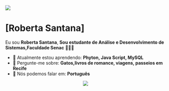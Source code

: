 <img src="https://i.pinimg.com/originals/07/e4/c4/07e4c452e620e576ad0a357e4bfc2880.gif">

# [Roberta Santana]
Eu sou <strong>Roberta Santana</strong>, <strong>Sou estudante de Análise e Desenvolvimento de Sistemas,Faculdade Senac</strong> 👨🏻‍💻 

- 🚀 Atualmente estou aprendendo: <strong>Phyton, Java Script, MySQL</strong> 
- 💬 Pergunte-me sobre: <strong>Gatos,livros de romance, viagens, passeios em Recife</strong>
- 📣 Nós podemos falar em: <strong>Português</strong>

<div align="center">


  <a href="https://www.linkedin.com/in/roberta-santana-38586a180/" alt="Linkedin">
    <img src="https://img.shields.io/badge/-Linkedin-0e76a8?style=flat-square&logo=Linkedin&logoColor=white&link=LINK-DO-SEU-LINKEDIN" /></a>

  

</div>

